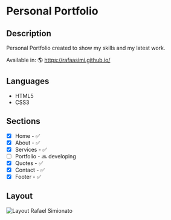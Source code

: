 # Personal Portfolio

## Description
Personal Portfolio created to show my skills and my latest work.

Available in: :earth_americas: https://rafaasimi.github.io/

## Languages
- HTML5
- CSS3

## Sections
- [X] Home - :white_check_mark:
- [X] About - :white_check_mark:
- [X] Services - :white_check_mark:
- [ ] Portfolio - :soon: developing
- [X] Quotes - :white_check_mark:
- [X] Contact - :white_check_mark:
- [X] Footer - :white_check_mark:

## Layout
![Layout Rafael Simionato](https://raw.githubusercontent.com/rafaasimi/rafaasimi.github.io/master/img/layout.png)
